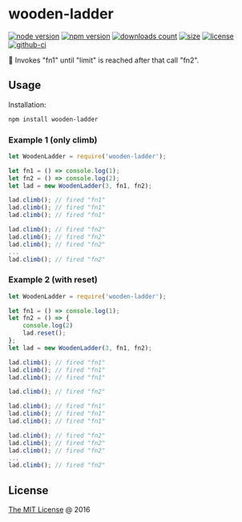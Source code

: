 # wooden-ladder

[![node version](https://img.shields.io/node/v/wooden-ladder.svg)](https://www.npmjs.com/package/wooden-ladder)
[![npm version](https://badge.fury.io/js/wooden-ladder.svg)](https://badge.fury.io/js/wooden-ladder)
[![downloads count](https://img.shields.io/npm/dt/wooden-ladder.svg)](https://www.npmjs.com/package/wooden-ladder)
[![size](https://packagephobia.com/badge?p=wooden-ladder)](https://packagephobia.com/result?p=wooden-ladder)
[![license](https://img.shields.io/npm/l/wooden-ladder.svg)](https://piecioshka.mit-license.org)
[![github-ci](https://github.com/piecioshka/wooden-ladder/actions/workflows/testing.yml/badge.svg)](https://github.com/piecioshka/wooden-ladder/actions/workflows/testing.yml)

🔨 Invokes "fn1" until "limit" is reached after that call "fn2".

## Usage

Installation:

```bash
npm install wooden-ladder
```

### Example 1 (only climb)

```javascript
let WoodenLadder = require('wooden-ladder');

let fn1 = () => console.log(1);
let fn2 = () => console.log(2);
let lad = new WoodenLadder(3, fn1, fn2);

lad.climb(); // fired "fn1"
lad.climb(); // fired "fn1"
lad.climb(); // fired "fn1"

lad.climb(); // fired "fn2"
lad.climb(); // fired "fn2"
lad.climb(); // fired "fn2"
...
lad.climb(); // fired "fn2"
```

### Example 2 (with reset)

```javascript
let WoodenLadder = require('wooden-ladder');

let fn1 = () => console.log(1);
let fn2 = () => {
    console.log(2)
    lad.reset();
};
let lad = new WoodenLadder(3, fn1, fn2);

lad.climb(); // fired "fn1"
lad.climb(); // fired "fn1"
lad.climb(); // fired "fn1"

lad.climb(); // fired "fn2"

lad.climb(); // fired "fn1"
lad.climb(); // fired "fn1"
lad.climb(); // fired "fn1"

lad.climb(); // fired "fn2"
lad.climb(); // fired "fn2"
lad.climb(); // fired "fn2"
...
lad.climb(); // fired "fn2"
```

## License

[The MIT License](https://piecioshka.mit-license.org) @ 2016
